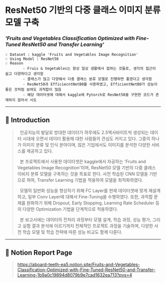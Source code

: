 # ResNet50 기반의 다중 클래스 이미지 분류 모델 구축
### ***'Fruits and Vegetables Classification Optimized with Fine-Tuned ResNet50 and Transfer Learning'***

    💡 Dataset : kaggle 'Fruits and Vegetables Image Recognition'
    💡 Using Model : ResNet50
    💡 Reason
            - Fruis & Vegetables는 항상 일상 생활에서 접하는 것들로, 생각의 접근이 쉽고 다양하다고 생각함
            - 클래스가 많고 다양해서 다중 클래스 분류 모델로 진행하면 좋겠다고 생각함
            - ResNet50과 EfficiecntNetB0를 사용하였고, EfficientNetB0가 성능이 좋은 것처럼 보여도 과적합이 많음
            - 해당 데이터셋에 대해서 kaggle에 Pytorch로 ResNet50을 구현한 코드가 존재하지 않아서 시도


---

## 📌 Introduction

> &nbsp;&nbsp;인공지능의 발달로 방대한 데이터가 하루에도 2.5엑사바이트씩 생성되는 데이터 시대에 오면서
> 데이터 활용헤 대한 사람들의 관심도 커지고 있다. 그중의 하나가 이미지 분류 및 인식 분야이며,
> 많은 기업에서도 이미지를 분석한 다양한 서비스를 제공하고 있다.   
>
> &nbsp;&nbsp;본 프로젝트에서 사용한 데이터셋은 kaggle에서 자공하는
> 'Fruits and Vegetables Image Recognition'이며,
> ResNet50 모델 기반의 다중 클래스 이비지 분류 모델을 구축하는 것을 목표로 한다.
> 사전 학습된 CNN 모델을 기반으로 하여, Transfer Learning 기법을 적용하여 모델을 최적화하였다.  
>  
> &nbsp;&nbsp;모델의 일반화 성능을 향상하기 위해 FC Layer를 현재 데이터셋에 맞게 재설계하고,
> 일부 Conv Layer에 대해서 Fine-Tuning을 수행하였다.
> 또한, 과적합 문제를 완화하기 위해 Dropout, Early Stopping, Learning Rate Scheduler 등의
> 다양한 Optimization 기법을 단계적으로 적용하였다.  
>
> &nbsp;&nbsp;본 보고서에는 데이터의 전처리 과정부터 모델 설계, 학습 과정, 성능 평가,
> 그리고 실험 결과 분석에 이르기까지 전체적인 프로젝트 과정을 기술하며,
> 다양한 사전 학습 모델 및 학습 전략에 따른 성능 비교도 함께 다룬다. 

---

## 📁 Notion Report Page

> https://aboard-teeth-ea5.notion.site/Fruits-and-Vegetables-Classification-Optimized-with-Fine-Tuned-ResNet50-and-Transfer-Learning-1b9a0c19894d8079b9e7cad1632ea713?pvs=4

